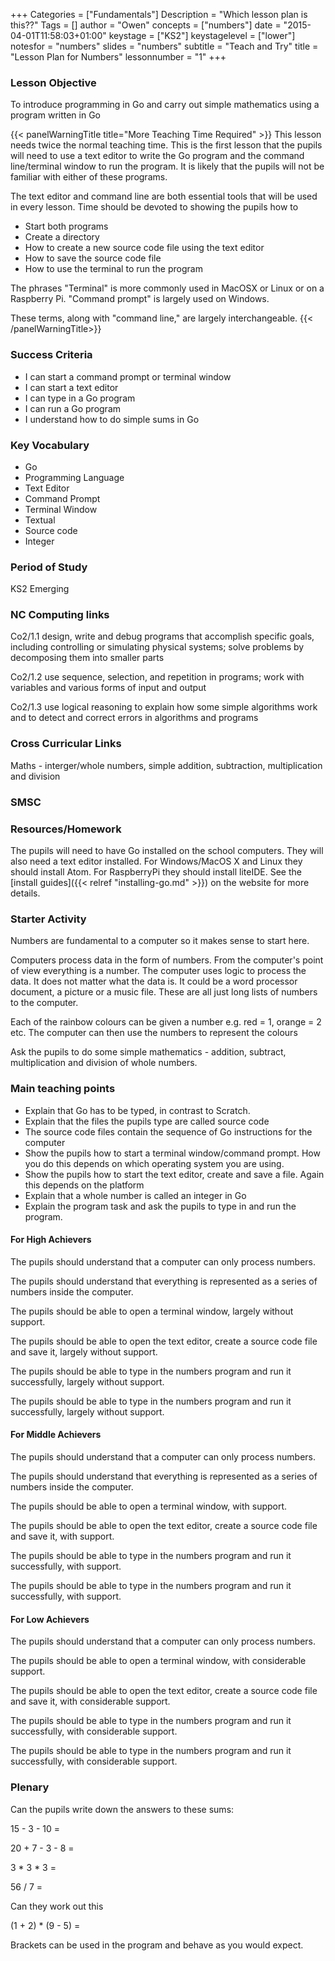 +++
Categories = ["Fundamentals"]
Description = "Which lesson plan is this??"
Tags = []
author = "Owen"
concepts = ["numbers"]
date = "2015-04-01T11:58:03+01:00"
keystage = ["KS2"]
keystagelevel = ["lower"]
notesfor = "numbers"
slides = "numbers"
subtitle = "Teach and Try"
title = "Lesson Plan for Numbers"
lessonnumber = "1"
+++
### Lesson Objective

To introduce programming in Go and carry out simple mathematics using a
program written in Go
<!--more-->

{{< panelWarningTitle title="More Teaching Time Required" >}}
This lesson needs twice the normal teaching time. This is the first lesson
that the pupils will need to use a text editor to write the Go program
and the command line/terminal window to run the program. It is likely that
the pupils will not be familiar with either of these programs.

The text editor and command line are both essential tools that will be used
in every lesson. Time should be devoted to showing the pupils how to

* Start both programs
* Create a directory
* How to create a new source code file using the text editor
* How to save the source code file
* How to use the terminal to run the program

The phrases "Terminal" is more commonly used in MacOSX or Linux or on a
Raspberry Pi. "Command prompt" is largely used on Windows.

These terms, along with "command line," are largely interchangeable.
{{< /panelWarningTitle>}}


### Success Criteria

* I can start a command prompt or terminal window
* I can start a text editor
* I can type in a Go program
* I can run a Go program
* I understand how to do simple sums in Go

### Key Vocabulary

* Go
* Programming Language
* Text Editor
* Command Prompt
* Terminal Window
* Textual
* Source code
* Integer

### Period of Study

KS2 Emerging

### NC Computing links

Co2/1.1    design, write and debug programs that accomplish specific goals,
including controlling or simulating physical systems; solve problems by
decomposing them into smaller parts

Co2/1.2    use sequence, selection, and repetition in programs; work with
variables and various forms of input and output

Co2/1.3    use logical reasoning to explain how some simple algorithms work and
to detect and correct errors in algorithms and programs

### Cross Curricular Links

Maths - interger/whole numbers, simple addition, subtraction, multiplication
and division

### SMSC


### Resources/Homework

The pupils will need to have Go installed on the school computers. They will
also need a text editor installed. For Windows/MacOS X and Linux they should
install Atom. For RaspberryPi they should install liteIDE. See the
[install guides]({{< relref "installing-go.md" >}}) on the website for more
details.

### Starter Activity

Numbers are fundamental to a computer so it makes sense to start here.

Computers process data in the form of numbers. From the computer's
point of view everything is a number. The computer uses logic to process
the data. It does not matter what the data is. It could be a word processor
document, a picture or a music file. These are all just long lists of numbers
to the computer.

Each of the rainbow colours can be given a number e.g. red = 1, orange = 2 etc.
The computer can then use the numbers to represent the colours

Ask the pupils to do some simple mathematics - addition, subtract,
multiplication and division of whole numbers.

### Main teaching points

* Explain that Go has to be typed, in contrast to Scratch.
* Explain that the files the pupils type are called source code
* The source code files contain the sequence of Go instructions
for the computer
* Show the pupils how to start a terminal window/command prompt. How you
do this depends on which operating system you are using.
* Show the pupils how to start the text editor, create and save a file. Again this depends on the platform
* Explain that a whole number is called an integer in Go
* Explain the program task and ask the pupils to type in and run the program.


#### For High Achievers
The pupils should understand that a computer can only process numbers.

The pupils should understand that everything is represented as a series of
numbers inside the computer.

The pupils should be able to open a terminal window, largely without support.

The pupils should be able to open the text editor, create a source code file
and save it, largely without support.

The pupils should be able to type in the numbers program and run it
successfully, largely without support.

The pupils should be able to type in the numbers program and run it
successfully, largely without support.

#### For Middle Achievers
The pupils should understand that a computer can only process numbers.

The pupils should understand that everything is represented as a series of
numbers inside the computer.

The pupils should be able to open a terminal window, with support.

The pupils should be able to open the text editor, create a source code file
and save it, with support.

The pupils should be able to type in the numbers program and run it
successfully, with support.

The pupils should be able to type in the numbers program and run it
successfully, with support.

#### For Low Achievers
The pupils should understand that a computer can only process numbers.

The pupils should be able to open a terminal window, with considerable support.

The pupils should be able to open the text editor, create a source code file
and save it, with considerable support.

The pupils should be able to type in the numbers program and run it
successfully, with considerable support.

The pupils should be able to type in the numbers program and run it
successfully, with considerable support.

### Plenary
Can the pupils write down the answers to these sums:

15 - 3 - 10 =

20 + 7 - 3 - 8 =

3 * 3 * 3 =

56 / 7 =

Can they work out this

(1 + 2) * (9 - 5) =

Brackets can be used in the program and behave as you would expect.
